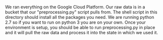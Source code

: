 We ran everything on the Google Cloud Platform. Our raw data is in a bucket that our "preprocessing.py" script pulls from. The shell script in this directory should install all the packages you need. We are running python 2.7 so if you want to run on python 3 you are on your own. Once your environment is setup, you should be able to run preprocessing.py in place and it will pull the raw data and process it into the state in which we used it.

